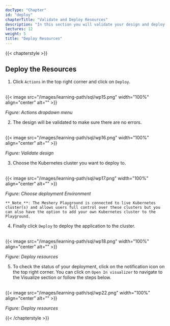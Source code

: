 ```yaml
---
docType: "Chapter"
id: "deploy"
chapterTitle: "Validate and Deploy Resources"
description: "In this section you will validate your design and deploy the resources to a Kubernetes cluster"
lectures: 12
weight: 5
title: "Deploy Resources"
---
```


{{< chapterstyle >}}

<h2 class="chapter-sub-heading">Deploy the Resources</h2>

1. Click `Actions` in the top right corner and click on `Deploy`.

<br />
{{< image src="/images/learning-path/sql/wp15.png" width="100%" align="center" alt="" >}}

_Figure: Actions dropdown menu_

2. The design will be validated to make sure there are no errors.

<br />
{{< image src="/images/learning-path/sql/wp16.png" width="100%" align="center" alt="" >}}

_Figure: Validate design_

3. Choose the Kubernetes cluster you want to deploy to.

<br />
{{< image src="/images/learning-path/sql/wp17.png" width="100%" align="center" alt="" >}}

_Figure: Choose deployment Environment_

    **_Note_**: The Meshery Playground is connected to live Kubernetes cluster(s) and allows users full control over these clusters but you can also have the option to add your own Kubernetes cluster to the Playground.

4. Finally click `Deploy` to deploy the application to the cluster.

<br />
{{< image src="/images/learning-path/sql/wp18.png" width="100%" align="center" alt="" >}}

_Figure: Deploy resources_

5. To check the status of your deployment, click on the notification icon on the top right corner. You can click on `Open In visualizer` to navigate to the Visualize section or follow the steps below.

<br />
{{< image src="/images/learning-path/sql/wp22.png" width="100%" align="center" alt="" >}}

_Figure: Deploy resources_

{{< /chapterstyle >}}
